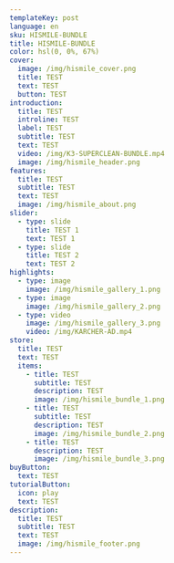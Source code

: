 ```yaml
---
templateKey: post
language: en
sku: HISMILE-BUNDLE
title: HISMILE-BUNDLE
color: hsl(0, 0%, 67%)
cover:
  image: /img/hismile_cover.png
  title: TEST
  text: TEST
  button: TEST
introduction:
  title: TEST
  introline: TEST
  label: TEST
  subtitle: TEST
  text: TEST
  video: /img/K3-SUPERCLEAN-BUNDLE.mp4
  image: /img/hismile_header.png
features:
  title: TEST
  subtitle: TEST
  text: TEST
  image: /img/hismile_about.png
slider:
  - type: slide
    title: TEST 1
    text: TEST 1
  - type: slide
    title: TEST 2
    text: TEST 2
highlights:
  - type: image
    image: /img/hismile_gallery_1.png
  - type: image
    image: /img/hismile_gallery_2.png
  - type: video
    image: /img/hismile_gallery_3.png
    video: /img/KARCHER-AD.mp4
store:
  title: TEST
  text: TEST
  items:
    - title: TEST
      subtitle: TEST
      description: TEST
      image: /img/hismile_bundle_1.png
    - title: TEST
      subtitle: TEST
      description: TEST
      image: /img/hismile_bundle_2.png
    - title: TEST
      description: TEST
      image: /img/hismile_bundle_3.png
buyButton:
  text: TEST
tutorialButton:
  icon: play
  text: TEST
description:
  title: TEST
  subtitle: TEST
  text: TEST
  image: /img/hismile_footer.png
---
```

